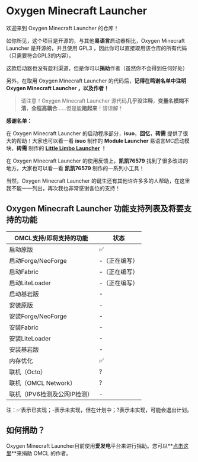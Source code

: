 # Oxygen Minecraft Launcher
欢迎来到 Oxygen Minecraft Launcher 的仓库！

如你所见，这个项目是开源的，与其他**易语言**启动器相比，Oxygen Minecraft Launcher 是开源的，并且使用 GPL3 ，因此你可以直接取用该仓库的所有代码（只需要符合GPL3的内容）。

这款启动器也没有盈利渠道，但是你可以**捐助**作者（虽然你不会得到任何好处）

另外，在取用 Oxygen Minecraft Launcher 的代码后，**记得在鸣谢名单中注明 Oxygen Minecraft Launcher ，以及作者！**

>请注意！Oxygen Minecraft Launcher 源代码**几乎没注释**，**变量名模糊不清**，**全程高耦合**……但是能**跑起来**！请谅解！

**感谢名单：**

在 Oxygen Minecraft Launcher 的启动程序部分，**isuo**，**回忆**，**砖需** 提供了很大的帮助！大家也可以看一看 **isuo** 制作的 **Module Launcher** 易语言MC启动模块，**砖需** 制作的 **[Little Limbo Launcher](https://gitcode.net/Rechalow/lllauncher "Little Limbo Launcher") ！**

在 Oxygen Minecraft Launcher 的使用反馈上，**凯凯76579** 找到了很多改进的地方。大家也可以看一看 **凯凯76579** 制作的一系列小工具！

当然，Oxygen Minecraft Launcher 的诞生还有其他许许多多的人帮助，在这里我不能一一列出，再次我也非常感谢各位的支持！

## Oxygen Minecraft Launcher 功能支持列表及将要支持的功能

|OMCL支持/即将支持的功能|状态|
|---|---|
|启动原版|✅|
|启动Forge/NeoForge|-（正在编写）|
|启动Fabric|-（正在编写）|
|启动LiteLoader|-（正在编写）|
|启动基岩版|-|
|安装原版|-|
|安装Forge/NeoForge|-|
|安装Fabric|-|
|安装LiteLoader|-|
|安装基岩版|-|
|内存优化|✅|
|联机（Octo）|?|
|联机（OMCL Network）|?|
|联机（IPV6检测及公网IP检测）|-|

注：✅表示已实现；-表示未实现，但在计划中；?表示未实现，可能会退出计划。

## 如何捐助？
Oxygen Minecraft Launcher目前使用**爱发电**平台来进行捐助。您可以**[点击这里](https://afdian.net/a/OMCL "点击这里")**来捐助 OMCL 的作者。
